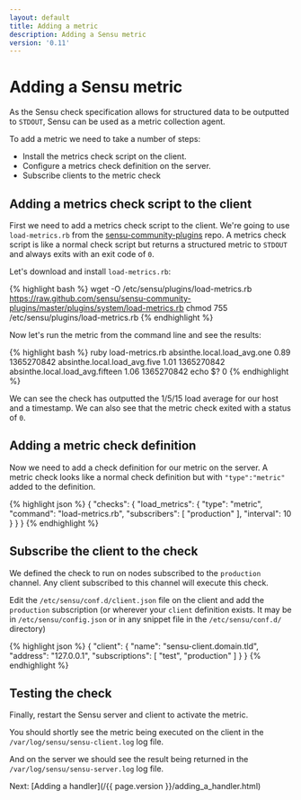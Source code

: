 ```yaml
---
layout: default
title: Adding a metric
description: Adding a Sensu metric
version: '0.11'
---
```


# Adding a Sensu metric

As the Sensu check specification allows for structured data to be
outputted to `STDOUT`, Sensu can be used as a metric collection agent.

To add a metric we need to take a number of steps:

* Install the metrics check script on the client.
* Configure a metrics check definition on the server.
* Subscribe clients to the metric check

## Adding a metrics check script to the client

First we need to add a metrics check script to the client. We're going to use `load-metrics.rb` from the
[sensu-community-plugins](https://github.com/sensu/sensu-community-plugins) repo. A metrics check script is like a normal check script but returns a structured metric to `STDOUT` and always exits with an exit code of `0`.

Let's download and install `load-metrics.rb`:

{% highlight bash %}
    wget -O /etc/sensu/plugins/load-metrics.rb https://raw.github.com/sensu/sensu-community-plugins/master/plugins/system/load-metrics.rb
    chmod 755 /etc/sensu/plugins/load-metrics.rb
{% endhighlight %}

Now let's run the metric from the command line and see the results:

{% highlight bash %}
    ruby load-metrics.rb
    absinthe.local.load_avg.one 0.89  1365270842
    absinthe.local.load_avg.five  1.01  1365270842
    absinthe.local.load_avg.fifteen 1.06  1365270842
    echo $?
    0
{% endhighlight %}

We can see the check has outputted the 1/5/15 load average for our host
and a timestamp. We can also see that the metric check exited with a
status of `0`.

## Adding a metric check definition

Now we need to add a check definition for our metric on the server. A metric check looks like a normal check definition but with `"type":"metric"` added to the definition.

{% highlight json %}
{
  "checks": {
    "load_metrics": {
      "type": "metric",
      "command": "load-metrics.rb",
      "subscribers": [
        "production"
      ],
      "interval": 10
    }
  }
}
{% endhighlight %}

## Subscribe the client to the check

We defined the check to run on nodes subscribed to the `production` channel.
Any client subscribed to this channel will execute this check.

Edit the `/etc/sensu/conf.d/client.json` file on the client and add the
`production` subscription (or wherever your `client` definition exists.  It may
be in `/etc/sensu/config.json` or in any snippet file in the
`/etc/sensu/conf.d/` directory)

{% highlight json %}
      {
        "client": {
          "name": "sensu-client.domain.tld",
          "address": "127.0.0.1",
          "subscriptions": [ "test", "production" ]
        }
      }
  {% endhighlight %}

## Testing the check

Finally, restart the Sensu server and client to activate the metric. 

You should shortly see the metric being executed on the client in the
`/var/log/sensu/sensu-client.log` log file.

And on the server we should see the result being returned in the
`/var/log/sensu/sensu-server.log` log file.

Next: [Adding a handler](/{{ page.version }}/adding_a_handler.html)
